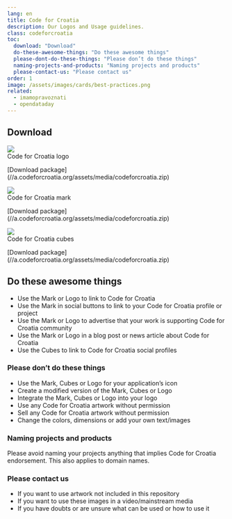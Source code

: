 ```yaml
---
lang: en
title: Code for Croatia
description: Our Logos and Usage guidelines.
class: codeforcroatia
toc:
  download: "Download"
  do-these-awesome-things: "Do these awesome things"
  please-dont-do-these-things: "Please don’t do these things"
  naming-projects-and-products: "Naming projects and products"
  please-contact-us: "Please contact us"
order: 1
image: /assets/images/cards/best-practices.png
related:
  - imamopravoznati
  - opendataday
---
```


## Download

<aside markdown="1" class="pquote">
  <img src="https://images.weserv.nl/?url=//a.codeforcroatia.org/assets/media/codeforcroatia/logo-cfc-500px.png&w=668&h=375&output=png&fit=inside" class="media-preview"><br>
  Code for Croatia logo
  <p markdown="1" class="pquote-credit">
   [Download package](//a.codeforcroatia.org/assets/media/codeforcroatia.zip)
  </p>
</aside>

<aside markdown="1" class="pquote">
  <img src="https://images.weserv.nl/?url=//a.codeforcroatia.org/assets/media/codeforcroatia/logo-cfc-500px.png&w=668&h=375&output=png&fit=inside" class="media-preview"><br>
  Code for Croatia mark
  <p markdown="1" class="pquote-credit">
   [Download package](//a.codeforcroatia.org/assets/media/codeforcroatia.zip)
  </p>
</aside>

<aside markdown="1" class="pquote">
  <img src="https://images.weserv.nl/?url=//a.codeforcroatia.org/assets/media/codeforcroatia/logo-cfc-500px.png&w=668&h=375&output=png&fit=inside" class="media-preview"><br>
  Code for Croatia cubes
  <p markdown="1" class="pquote-credit">
   [Download package](//a.codeforcroatia.org/assets/media/codeforcroatia.zip)
  </p>
</aside>

## Do these awesome things

* Use the Mark or Logo to link to Code for Croatia
* Use the Mark in social buttons to link to your Code for Croatia profile or project
* Use the Mark or Logo to advertise that your work is supporting Code for Croatia community
* Use the Mark or Logo in a blog post or news article about Code for Croatia
* Use the Cubes to link to Code for Croatia social profiles

### Please don’t do these things

* Use the Mark, Cubes or Logo for your application’s icon
* Create a modified version of the Mark, Cubes or Logo
* Integrate the Mark, Cubes or Logo into your logo
* Use any Code for Croatia artwork without permission
* Sell any Code for Croatia artwork without permission
* Change the colors, dimensions or add your own text/images

### Naming projects and products

Please avoid naming your projects anything that implies Code for Croatia endorsement. This also applies to domain names.

### Please contact us

* If you want to use artwork not included in this repository
* If you want to use these images in a video/mainstream media
* If you have doubts or are unsure what can be used or how to use it
